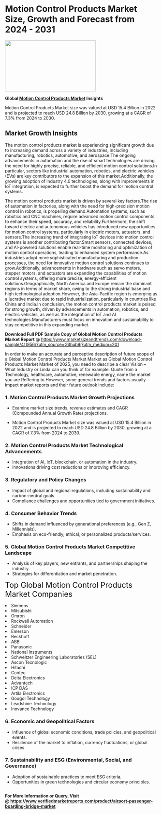 <H1>Motion Control Products Market Size, Growth and Forecast from 2024 - 2031</H1><img class="aligncenter size-medium wp-image-584254" src="https://thirdeyenews.in/wp-content/uploads/2024/09/Global-Market-Research-300x168.jpeg" alt="" width="300" height="168" /><p><strong>Global&nbsp;<a href="https://www.marketsizeandtrends.com/download-sample/411956/?utm_source=Github8j?utm_medium=201">Motion Control Products Market</a> Insights</strong></p><p>Motion Control Products Market size was valued at USD 15.4 Billion in 2022 and is projected to reach USD 24.8 Billion by 2030, growing at a CAGR of 7.3% from 2024 to 2030.</p><p><h2>Market Growth Insights</h2> <p>The motion control products market is experiencing significant growth due to increasing demand across a variety of industries, including manufacturing, robotics, automotive, and aerospace.The ongoing advancements in automation and the rise of smart technologies are driving the need for highly precise, reliable, and efficient motion control solutions.In particular, sectors like industrial automation, robotics, and electric vehicles (EVs) are key contributors to the expansion of this market.Additionally, the growing adoption of Industry 4.0 technologies, along with improvements in IoT integration, is expected to further boost the demand for motion control systems.</p> <p>The motion control products market is driven by several key factors.The rise of automation in factories, along with the need for high-precision motion control in robotics, is propelling demand.Automation systems, such as robotics and CNC machines, require advanced motion control components to enhance their speed, accuracy, and reliability.Furthermore, the shift toward electric and autonomous vehicles has introduced new opportunities for motion control systems, particularly in electric motors, actuators, and sensors.The increasing trend of integrating IoT devices into motion control systems is another contributing factor.Smart sensors, connected devices, and AI-powered solutions enable real-time monitoring and optimization of motion control operations, leading to enhanced system performance.As industries adopt more sophisticated manufacturing and production processes, the need for innovative motion control solutions continues to grow.Additionally, advancements in hardware such as servo motors, stepper motors, and actuators are expanding the capabilities of motion control systems, offering more precise, energy-efficient solutions.Geographically, North America and Europe remain the dominant regions in terms of market share, owing to the strong industrial base and high technological adoption.However, the Asia-Pacific region is emerging as a lucrative market due to rapid industrialization, particularly in countries like China and India.In conclusion, the motion control products market is poised for strong growth, driven by advancements in automation, robotics, and electric vehicles, as well as the integration of IoT and AI technologies.Manufacturers must focus on innovation and sustainability to stay competitive in this expanding market.</p> <p><span class=""><strong>Download Full PDF Sample Copy of Global Motion Control Products Market Report</strong> @ <a href="https://www.marketsizeandtrends.com/download-sample/411956/?utm_source=Github8j?utm_medium=201" target="_blank">https://www.marketsizeandtrends.com/download-sample/411956/?utm_source=Github8j?utm_medium=201</a></span></p><p>In order to make an accurate and perceptive description of future scope of a Global&nbsp;Motion Control Products Market Market as Global&nbsp;Motion Control Products Market Market of 2025, you need to describe a clear Vision &ndash; What Industry or Linda can you think of for example: Quote from a Technology, healthcare, automotive, renewable energy, name the market you are Reffering to.However, some general trends and factors usually impact market reports and their future outlook include:</p><h3>1.&nbsp;<strong>Motion Control Products Market Growth Projections</strong></h3><ul><li>Examine market size trends, revenue estimates and CAGR (Compounded Annual Growth Rate) projections.</li><li><p>Motion Control Products Market size was valued at USD 15.4 Billion in 2022 and is projected to reach USD 24.8 Billion by 2030, growing at a CAGR of 7.3% from 2024 to 2030.</p></li></ul><h3>2.&nbsp;<strong>Motion Control Products Market Technological Advancements</strong></h3><ul><li>Integration of AI, IoT, blockchain, or automation in the industry.</li><li>Innovations driving cost reductions or improving efficiency.</li></ul><h3>3.&nbsp;<strong>Regulatory and Policy Changes</strong></h3><ul><li>Impact of global and regional regulations, including sustainability and carbon-neutral goals.</li><li>Compliance challenges and opportunities tied to government initiatives.</li></ul><h3>4.&nbsp;<strong>Consumer Behavior Trends</strong></h3><ul><li>Shifts in demand influenced by generational preferences (e.g., Gen Z, Millennials).</li><li>Emphasis on eco-friendly, ethical, or personalized products/services.</li></ul><h3>5.&nbsp;<strong>Global Motion Control Products Market Competitive Landscape</strong></h3><ul><li>Analysis of key players, new entrants, and partnerships shaping the industry.</li><li>Strategies for differentiation and market penetration.</li></ul><p data-pm-slice="1 1 []"><span style="color: inherit; font-family: inherit; font-size: 25px;">Top Global Motion Control Products Market Companies</span></p><div class="" data-test-id=""><p><li>Siemens</li><li> Mitsubishi</li><li> Omron</li><li> Rockwell Automation</li><li> Schneider</li><li> Emerson</li><li> Beckhoff</li><li> ABB</li><li> Panasonic</li><li> National Instruments</li><li> Schweitzer Engineering Laboratories (SEL)</li><li> Ascon Tecnologic</li><li> Hitachi</li><li> Contec</li><li> Delta Electronics</li><li> Advantech</li><li> ICP DAS</li><li> Artila Electronics</li><li> Googol Technology</li><li> Leadshine Technology</li><li> Inovance Technology</li></p></div><h3>6.&nbsp;<strong>Economic and Geopolitical Factors</strong></h3><ul><li>Influence of global economic conditions, trade policies, and geopolitical events.</li><li>Resilience of the market to inflation, currency fluctuations, or global crises.</li></ul><h3>7.&nbsp;<strong>Sustainability and ESG (Environmental, Social, and Governance)</strong></h3><ul><li>Adoption of sustainable practices to meet ESG criteria.</li><li>Opportunities in green technologies and circular economy principles.</li></ul><h2><strong style="font-size: 14px;">For More Information or Query, Visit @&nbsp;</strong><a style="background-color: #ffffff; font-size: 14px;" href="https://www.marketsizeandtrends.com/report/motion-control-products-market/" target="_blank">https://www.verifiedmarketreports.com/product/airport-passenger-boarding-bridge-market</a></h2>